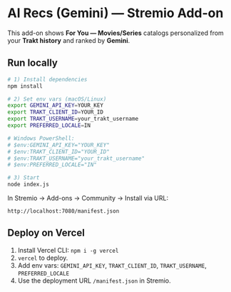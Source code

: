 # AI Recs (Gemini) — Stremio Add-on

This add-on shows **For You — Movies/Series** catalogs personalized from your **Trakt history** and ranked by **Gemini**.

## Run locally

```bash
# 1) Install dependencies
npm install

# 2) Set env vars (macOS/Linux)
export GEMINI_API_KEY=YOUR_KEY
export TRAKT_CLIENT_ID=YOUR_ID
export TRAKT_USERNAME=your_trakt_username
export PREFERRED_LOCALE=IN

# Windows PowerShell:
# $env:GEMINI_API_KEY="YOUR_KEY"
# $env:TRAKT_CLIENT_ID="YOUR_ID"
# $env:TRAKT_USERNAME="your_trakt_username"
# $env:PREFERRED_LOCALE="IN"

# 3) Start
node index.js
```

In Stremio → Add-ons → Community → Install via URL:
```
http://localhost:7080/manifest.json
```

## Deploy on Vercel

1. Install Vercel CLI: `npm i -g vercel`
2. `vercel` to deploy.
3. Add env vars: `GEMINI_API_KEY`, `TRAKT_CLIENT_ID`, `TRAKT_USERNAME`, `PREFERRED_LOCALE`
4. Use the deployment URL `/manifest.json` in Stremio.
